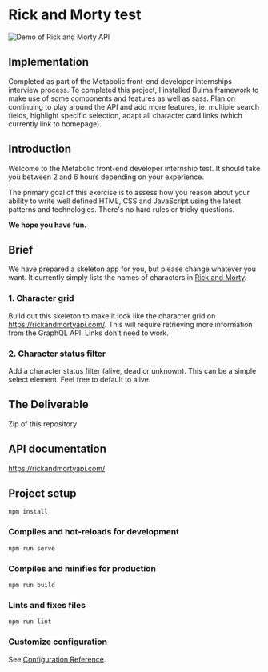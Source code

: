 # Rick and Morty test

![Demo of Rick and Morty API](https://github.com/jdsmith022/RickAndMorty/blob/master/src/images/rickAndMorty.gif)

## Implementation
Completed as part of the Metabolic front-end developer internships interview process. To completed this project, I installed Bulma framework to make use of some components and features as well as sass. Plan on continuing to play around the API and add more features, ie: multiple search fields, highlight specific selection, adapt all character card links (which currently link to homepage).

## Introduction

Welcome to the Metabolic front-end developer internship test. It should take you between 2 and 6 hours depending on your experience.

The primary goal of this exercise is to assess how you reason about your ability to write well defined HTML, CSS and JavaScript using the latest patterns and technologies. There's no hard rules or tricky questions.

**We hope you have fun.**

## Brief

We have prepared a skeleton app for you, but please change whatever you want. It currently simply lists the names of characters in [Rick and Morty](https://www.imdb.com/title/tt2861424/).

### 1. Character grid

Build out this skeleton to make it look like the character grid on https://rickandmortyapi.com/. This will require retrieving more information from the GraphQL API. Links don't need to work.

### 2. Character status filter

Add a character status filter (alive, dead or unknown). This can be a simple select element.
Feel free to default to alive.

## The Deliverable

Zip of this repository

## API documentation

https://rickandmortyapi.com/

## Project setup

```
npm install
```

### Compiles and hot-reloads for development

```
npm run serve
```

### Compiles and minifies for production

```
npm run build
```

### Lints and fixes files

```
npm run lint
```

### Customize configuration

See [Configuration Reference](https://cli.vuejs.org/config/).
